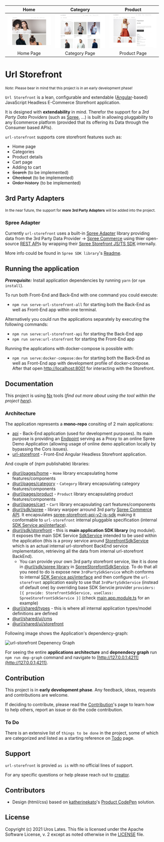 | Home        | Category    | Product |
| :---------: | :---------: | :---: |
| ![Home Page](./docs/images/url-storefront-home-page.png "Home Page")  | ![Category Page](./docs/images/url-storefront-category-page.png "Category Page")  | ![Product Page](./docs/images/url-storefront-product-page.png "Product Page") |
| Home Page   | Category Page | Product Page  |

# Url Storefront

<small>*Note*: Please bear in mind that this project is in an early development phase!</small>

```Url Storefront``` is a lean, configurable and extendable ([Angular](https://angular.io/)-based) JavaScript Headless E-Commerce Storefront application.

It is designed with **extendability** in mind. Therefor the support for a *3rd Party Data Providers* (such as [Spree](https://spreecommerce.org/), ...) is built in allowing pluggability to any Ecommerce platform (provided that its offering its Data through the Consumer based APIs).

```url-storefront``` supports core storefront features such as:

- Home page
- Categories
- Product details
- Cart page
- Adding to cart
- ~~Search~~ (to be implemented)
- ~~Checkout~~ (to be implemented)
- ~~Order history~~ (to be implemented)

## 3rd Party Adapters

<small>In the near future, the support for **more 3rd Party Adapters** will be added into the project.</small>

### Spree Adapter

Currently ```url-storefront``` uses a built-in [Spree  Adapter](./libs/sdk/spree) library providing data from the 3rd Party Data Provider -> [Spree Commerce](https://spreecommerce.org/) using thier open-source [REST API](https://api.spreecommerce.org/)s by wrapping their [Spree Storefront JS/TS SDK](https://github.com/spree/spree-storefront-api-v2-js-sdk) internally.

More info could be found in ```Spree SDK library```'s [Readme](./libs/sdk/spree/README.md).

## Running the application

***Prerequisite:*** Install application dependencies by running ```yarn``` (or ```npm install```).

To run both Front-End and Back-End with one command you could execute:

- ```npm run serve-url-storefront-all``` for starting both the Back-End as well as Front-End app within one terminal.

Alternatively you could run the applications separately by executing the following commands:

- ```npm run serve:url-storefront-api``` for starting the Back-End app
- ```npm run serve:url-storefront``` for starting the Front-End app

Running the applications with docker-compose is possible with:

- ```npm run serve:docker-compose:dev``` for starting both the Back-End as well as Front-End app with development profile of docker-compose. After that open [http://localhost:8001](http://localhost:8001) for interacting with the Storefront.

## Documentation

This project is using [Nx](https://nx.dev) tools (*find out more about using the tool within the project [here](./docs/Nx.md)*).

### Architecture

The application represents a **mono-repo** consiting of 2 main applications:

- [api](./apps/api/src/main.ts) - Back-End application (used for development purposes). Its main purpose is providing an [Endpoint](./apps/api/src/app/app.controller.ts) serving as a Proxy to an online Spree Demo Application (allowing usage of online demo application locally by bypassing the Cors issues).
- [url-storefront](./apps/url-storefront/src/main.ts) - Front-End Angular Headless Storefront application.

And couple of (npm publishable) libraries:

- [@url/pages/home](./libs/pages/home/src/index.ts) - ```Home``` library encapsulating home features/components
- [@url/pages/category](./libs/pages/category/src/index.ts) - ```Category``` library encapsulating category features/components
- [@url/pages/product](./libs/pages/product/src/index.ts) - ```Product``` library encapsulating product features/components
- [@url/pages/cart](./libs/pages/cart/src/index.ts) - ```Cart``` library encapsulating cart features/components
- [@url/sdk/spree](./libs/sdk/spree/src/index.ts) - library warpper arround 3rd party [Spree Commerce API](https://api.spreecommerce.org/). It encapsulates [spree-storefront-api-v2-js-sdk](https://github.com/spree/spree-storefront-api-v2-js-sdk) making it conformable to ```url-storefront``` internal pluggable specification (internal [SDK Service api/interface](libs/sdk/storefront/src/lib/services/abstract-storefront-sdk.service.ts)).
- [@url/sdk/storefront](./libs/sdk/storefront/src/index.ts) - this is **main application SDK library** (ng modulel). It exposes the main SDK Service [SdkService](./lib/sdk/../../libs/sdk/storefront/src/lib/services/sdk.service.ts) intended to be used within the application (this is a proxy service around [StorefrontSdkService](./lib/sdk/../../libs/sdk/storefront/src/lib/servicee/../services/storefront-sdk.service.ts) which is an actual internal url-storefront BackEnd service implementation, retrieving all the data from internal url-storefront BackEnd).
  - You can provide your own 3rd party storefront service, like it is done in [@url/sdk/spree library](./libs/sdk/spree/src/index.ts) in [SpreeStorefontSdkService](libs/sdk/spree/src/lib/services/spree-storefront-sdk.service.ts). To do that all you need to do is expose new ```3rdPartySdkService``` whcih conforms to internal [SDK Service api/interface](libs/sdk/storefront/src/lib/services/abstract-storefront-sdk.service.ts) and then configure the ```url-storefront``` application easily to use that ```3rdPartySdkService``` (instead of default one) by overriding base SDK Servcie provider ```providers: [{ provide: StorefrontSdkService, useClass: SpreeStorefrontSdkService }]``` (check [main app.module.ts](./apps/url-storefront/src/app/app.module.ts) for an example)
- [@url/shared/types](./libs/shared/types/src/index.ts) - this is where all internal application types/model definitions are defined
- [@url/shared/ui/cms](./libs/shared/ui/cms/src/index.ts)
- [@url/shared/ui/storefront](./libs/shared/ui/storefront/src/index.ts)

Following image shows the Application's dependency-graph:

![url-storefront Depenency Graph](./docs/images/url-storefront-dependency-graph.png "url-storefront Dependency Graph")

For seeing the entire **applications architecture** and **depnendecy graph** run ```npm run dep-graph``` command and navigate to [http://127.0.0.1:4211](http://127.0.0.1:4211).

## Contribution

This project is in **early development phase**. Any feedback, ideas, requests and contributions are welcome.

If deciding to contribute, please read the [Contribution](./docs/Contribution.md)'s page to learn how to help others, report an issue or do the code contribution.

### To Do

There is an extensive list of ```things to be done``` in the project, some of which are categorized and listed as a starting reference on [Todo](./docs/Todo.md) page.

## Support

```url-storefront``` is provied ```as is``` with no official lines of support.

For any specific questions or help please reach out to [creator](mailto:uroslates@gmail.com).

## Contributors

- Design (html/css) based on [katherinekato](https://www.katherinekato.com/)'s [Product CodePen](https://codepen.io/kathykato/pen/gdvjax) solution.

## License

Copyright (c) 2021 Uros Lates.  This file is licensed under the Apache Software License, v. 2 except as noted otherwise in the [LICENSE](./docs/LICENSE.md) file.
